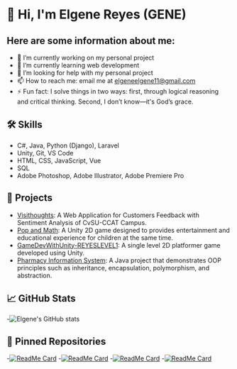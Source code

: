 # 👋 Hi, I'm Elgene Reyes (GENE)

## Here are some information about me:
  - 🔭 I’m currently working on my personal project
  - 🌱 I’m currently learning web development
  - 🤔 I’m looking for help with my personal project
  - 📫 How to reach me: email me at elgeneelgene11@gmail.com
  - ⚡ Fun fact: I solve things in two ways: first, through logical reasoning and critical thinking. Second, I don’t know—it's God’s grace.

## 🛠️ Skills
  - C#, Java, Python (Django), Laravel
  - Unity, Git, VS Code
  - HTML, CSS, JavaScript, Vue
  - SQL
  - Adobe Photoshop, Adobe Illustrator, Adobe Premiere Pro

## 📂 Projects
  - [Visithoughts](https://github.com/elgene1515/Visithoughts): A Web Application for Customers Feedback with Sentiment Analysis of CvSU-CCAT Campus.
  - [Pop and Math](https://github.com/elgene1515/POPandMATCH): A Unity 2D game designed to provides entertainment and educational experience for children at the same time.
  - [GameDevWithUnity-REYESLEVEL1](https://github.com/elgene1515/GameDevWithUnity-REYESLEVEL1): A single level 2D platformer game developed using Unity.
  - [Pharmacy Information System](https://github.com/elgene1515/Pharmacy-Information-System): A Java project that demonstrates OOP principles such as inheritance, encapsulation, polymorphism, and abstraction.
  
    
## 📈 GitHub Stats
  -![Elgene's GitHub stats](https://github-readme-stats.vercel.app/api?username=elgene1515&show_icons=true&theme=radical)

## 📌 Pinned Repositories
  -[![ReadMe Card](https://github-readme-stats.vercel.app/api/pin/?username=elgene1515&repo=Visithoughts)](https://github.com/elgene1515/Visithoughts)
  -[![ReadMe Card](https://github-readme-stats.vercel.app/api/pin/?username=elgene1515&repo=POPandMATCH)](https://github.com/elgene1515/POPandMATCH)
  -[![ReadMe Card](https://github-readme-stats.vercel.app/api/pin/?username=elgene1515&repo=REYESLEVEL1)](https://github.com/elgene1515/REYESLEVEL1.git)
  -[![ReadMe Card](https://github-readme-stats.vercel.app/api/pin/?username=elgene1515&repo=Pharmacy-Information-System)](https://github.com/elgene1515/Pharmacy-Information-System)
